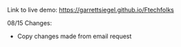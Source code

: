 Link to live demo: https://garrettsiegel.github.io/Ftechfolks

08/15 Changes:

- Copy changes made from email request
